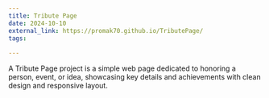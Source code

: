```yaml
---
title: Tribute Page
date: 2024-10-10
external_link: https://promak70.github.io/TributePage/
tags:
  
---
```


A Tribute Page project is a simple web page dedicated to honoring a person, event, or idea, showcasing key details and achievements with clean design and responsive layout.

<!--more-->
